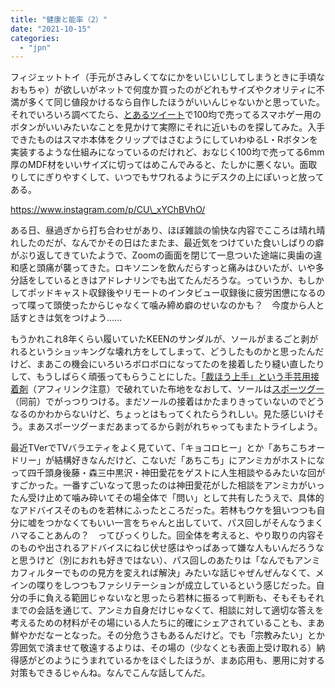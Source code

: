 ```yaml
---
title: "健康と能率（2）"
date: "2021-10-15"
categories: 
  - "jpn"
---
```


フィジェットトイ（手元がさみしくてなにかをいじいじしてしまうときに手頃なおもちゃ）が欲しいがネットで何度か買ったのがどれもサイズやクオリティに不満が多くて同じ値段かけるなら自作したほうがいいんじゃないかと思っていた。それでいろいろ調べてたら、[とあるツイート](https://twitter.com/itacchiku/status/1353364233283485696)で100均で売ってるスマホゲー用のボタンがいいみたいなことを見かけて実際にそれに近いものを探してみた。入手できたものはスマホ本体をクリップではさむようにしていわゆるL・Rボタンを実装するような仕組みになっているのだけれど、おなじく100均で売ってる6mm厚のMDF材をいいサイズに切ってはめこんでみると、たしかに悪くない。面取りしてにぎりやすくして、いつでもサワれるようにデスクの上にぽいっと放ってある。

https://www.instagram.com/p/CU\_xYChBVhO/

ある日、昼過ぎから打ち合わせがあり、ほぼ雑談の愉快な内容でこころは晴れ晴れしたのだが、なんでかその日はたまたま、最近気をつけていた食いしばりの癖がぶり返してきていたようで、Zoomの画面を閉じて一息ついた途端に奥歯の違和感と頭痛が襲ってきた。ロキソニンを飲んだらすっと痛みはひいたが、いや多分話をしているときはアドレナリンでも出てたんだろうな。っていうか、もしかしてポッドキャスト収録後やリモートのインタビュー収録後に疲労困憊になるのって喋って頭使ったからじゃなくて噛み締め癖のせいなのかも？　今度から人と話すときは気をつけよう……

もうかれこれ8年くらい履いていたKEENのサンダルが、ソールがまるごと剥がれるというショッキングな壊れ方をしてしまって、どうしたものかと思ったんだけど、まあこの機会にいろいろボロボロになってたのを接着したり縫い直したりして、もうしばらく頑張ってもらうことにした。[「裁ほう上手」という手芸用接着剤](https://amzn.to/3aH767j)（アフィリンク注意）で破れていた布地をなおして、ソールは[スポーツグー](https://amzn.to/3FNdZSW)（同前）でがっつりつける。まだソールの接着はかたまりきっていないのでどうなるのかわからないけど、ちょっとはもってくれたらうれしい。見た感じいけそう。まあスポーツグーまだあまってるから剥がれちゃってもまたトライしよう。

最近TVerでTVバラエティをよく見ていて、「キョコロヒー」とか「あちこちオードリー」が結構好きなんだけど、こないだ「あちこち」にアンミカがホストになって四千頭身後藤・森三中黒沢・神田愛花をゲストに人生相談やるみたいな回がすごかった。一番すごいなって思ったのは神田愛花がした相談をアンミカがいったん受け止めて噛み砕いてその場全体で「問い」として共有したうえで、具体的なアドバイスそのものを若林にふったところだった。若林もウケを狙いつつも自分に嘘をつかなくてもいい一言をちゃんと出していて、パス回しがそんなうまくハマることあんの？　ってびっくりした。回全体を考えると、やり取りの内容そのものや出されるアドバイスにねじ伏せ感はやっぱあって嫌な人もいんだろうなと思うけど（別におれも好きではない）、パス回しのあたりは「なんでもアンミカフィルターでものの見方を変えれば解決」みたいな話じゃぜんぜんなくて、メインの喋りをしつつもファシリテーションが成立しているという感じだった。自分の手に負える範囲じゃないなと思ったら若林に振るって判断も、そもそもそれまでの会話を通じて、アンミカ自身だけじゃなくて、相談に対して適切な答えを考えるための材料がその場にいる人たちに的確にシェアされていることも、まあ鮮やかだなーとなった。その分危うさもあるんだけど。でも「宗教みたい」とか雰囲気で済ませて敬遠するよりは、その場の（少なくとも表面上受け取れる）納得感がどのようにうまれているかをほぐしたほうが、まあ応用も、悪用に対する対策もできるじゃんね。なんでこんな話してんだ。
